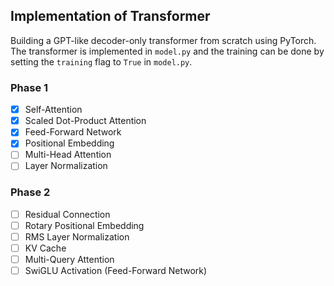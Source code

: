## Implementation of Transformer

Building a GPT-like decoder-only transformer from scratch using PyTorch. The transformer is implemented in `model.py` and the training can be done by setting the `training` flag to `True` in `model.py`.

### Phase 1

- [x] Self-Attention
- [x] Scaled Dot-Product Attention
- [x] Feed-Forward Network
- [x] Positional Embedding
- [ ] Multi-Head Attention
- [ ] Layer Normalization

### Phase 2

- [ ] Residual Connection
- [ ] Rotary Positional Embedding
- [ ] RMS Layer Normalization
- [ ] KV Cache
- [ ] Multi-Query Attention
- [ ] SwiGLU Activation (Feed-Forward Network)
